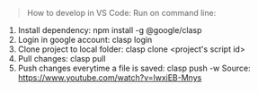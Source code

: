 > How to develop in VS Code:
> Run on command line:

1. Install dependency: npm install -g @google/clasp
2. Login in google account: clasp login
3. Clone project to local folder: clasp clone <project's script id>
4. Pull changes: clasp pull
5. Push changes everytime a file is saved: clasp push -w
   Source: https://www.youtube.com/watch?v=lwxiEB-Mnys
